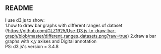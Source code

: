 README
---
I use d3.js to show:  
1.how to draw bar graphs with different ranges of dataset  
(!https://github.com/GLZ1925/Use-D3.js-to-draw-bar-graph/blob/master/different_ranges_datasets.png?raw=true)
2.draw a bar graphs with x,y axises and Digital annotation  
PS: d3.js's version = 3.4.8
